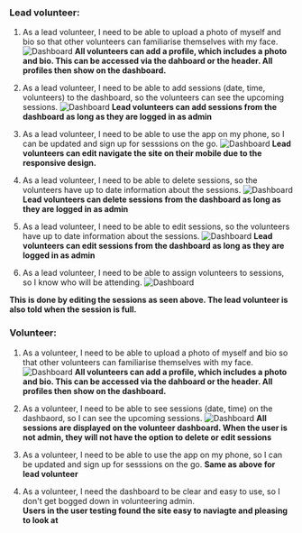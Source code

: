 ### Lead volunteer:

1. As a lead volunteer, I need to be able to upload a photo of myself and bio so that other volunteers can familiarise themselves with my face.
![Dashboard](/readmeimages/add_profile1.png)
**All volunteers can add a profile, which includes a photo and bio. This can be accessed via the dahboard or the header. All profiles then show on the dashboard.**

2. As a lead volunteer, I need to be able to add sessions (date, time, volunteers) to the dashboard, so the volunteers can see the upcoming sessions. 
![Dashboard](/readmeimages/add_session.png)
**Lead volunteers can add sessions from the dashboard as long as they are logged in as admin**

3. As a lead volunteer, I need to be able to use the app on my phone, so I can be updated and sign up for sesssions on the go. 
![Dashboard](/readmeimages/mobile_view.png)
**Lead volunteers can edit navigate the site on their mobile due to the responsive design.**

4. As a lead volunteer, I need to be able to delete sessions, so the volunteers have up to date information about the sessions.
![Dashboard](/readmeimages/delete_session.png)
**Lead volunteers can delete sessions from the dashboard as long as they are logged in as admin**

5. As a lead volunteer, I need to be able to edit sessions, so the volunteers have up to date information about the sessions.
![Dashboard](/readmeimages/edit_session.png)
**Lead volunteers can edit sessions from the dashboard as long as they are logged in as admin**

6. As a lead volunteer, I need to be able to assign volunteers to sessions, so I know who will be attending. 
![Dashboard](/readmeimages/full_session2.png)

**This is done by editing the sessions as seen above. The lead volunteer is also told when the session is full.**

### Volunteer:

1. As a volunteer, I need to be able to upload a photo of myself and bio so that other volunteers can familiarise themselves with my face.
![Dashboard](/readmeimages/add_profile1.png)
**All volunteers can add a profile, which includes a photo and bio. This can be accessed via the dahboard or the header. All profiles then show on the dashboard.**

2. As a volunteer, I need to be able to see sessions (date, time) on the dashbaord, so I can see the upcoming sessions. 
![Dashboard](/readmeimages/sess_dashboard.png)
**All sessions are displayed on the volunteer dashboard. When the user is not admin, they will not have the option to delete or edit sessions**

3. As a volunteer, I need to be able to use the app on my phone, so I can be updated and sign up for sesssions on the go.
**Same as above for lead volunteer**

4. As a volunteer, I need the dashboard to be clear and easy to use, so I don't get bogged down in volunteering admin.  
**Users in the user testing found the site easy to naviagte and pleasing to look at**